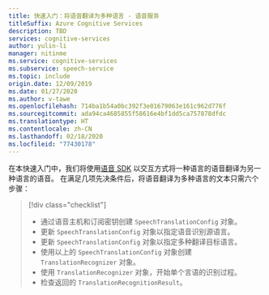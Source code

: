 ```yaml
---
title: 快速入门：将语音翻译为多种语言 - 语音服务
titleSuffix: Azure Cognitive Services
description: TBD
services: cognitive-services
author: yulin-li
manager: nitinme
ms.service: cognitive-services
ms.subservice: speech-service
ms.topic: include
origin.date: 12/09/2019
ms.date: 01/27/2020
ms.author: v-tawe
ms.openlocfilehash: 714ba1b54a0bc392f3e01679063e161c962d776f
ms.sourcegitcommit: ada94ca4685855f58616e4bf1dd5ca757878dfdc
ms.translationtype: HT
ms.contentlocale: zh-CN
ms.lasthandoff: 02/18/2020
ms.locfileid: "77430178"
---
```

在本快速入门中，我们将使用[语音 SDK](~/articles/cognitive-services/speech-service/speech-sdk.md) 以交互方式将一种语言的语音翻译为另一种语言的语音。 在满足几项先决条件后，将语音翻译为多种语言的文本只需六个步骤：
> [!div class="checklist"]
> * 通过语音主机和订阅密钥创建 ````SpeechTranslationConfig```` 对象。
> * 更新 ````SpeechTranslationConfig```` 对象以指定语音识别源语言。
> * 更新 ````SpeechTranslationConfig```` 对象以指定多种翻译目标语言。
> * 使用以上的 ````SpeechTranslationConfig```` 对象创建 ````TranslationRecognizer```` 对象。
> * 使用 ````TranslationRecognizer```` 对象，开始单个言语的识别过程。
> * 检查返回的 ````TranslationRecognitionResult````。
